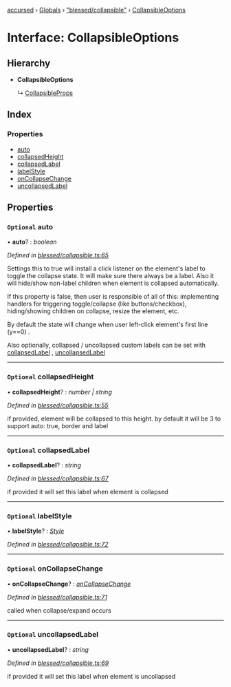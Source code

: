 [accursed](../README.md) › [Globals](../globals.md) › ["blessed/collapsible"](../modules/_blessed_collapsible_.md) › [CollapsibleOptions](_blessed_collapsible_.collapsibleoptions.md)

# Interface: CollapsibleOptions

## Hierarchy

* **CollapsibleOptions**

  ↳ [CollapsibleProps](_jsx_components_collapsible_.collapsibleprops.md)

## Index

### Properties

* [auto](_blessed_collapsible_.collapsibleoptions.md#optional-auto)
* [collapsedHeight](_blessed_collapsible_.collapsibleoptions.md#optional-collapsedheight)
* [collapsedLabel](_blessed_collapsible_.collapsibleoptions.md#optional-collapsedlabel)
* [labelStyle](_blessed_collapsible_.collapsibleoptions.md#optional-labelstyle)
* [onCollapseChange](_blessed_collapsible_.collapsibleoptions.md#optional-oncollapsechange)
* [uncollapsedLabel](_blessed_collapsible_.collapsibleoptions.md#optional-uncollapsedlabel)

## Properties

### `Optional` auto

• **auto**? : *boolean*

*Defined in [blessed/collapsible.ts:65](https://github.com/cancerberoSgx/accursed/blob/468bf3c/src/blessed/collapsible.ts#L65)*

Settings this to true will install a click listener on the element's label to toggle the collapse state. It will make sure there always be a label. Also it will hide/show non-label children when element is collapsed automatically.

If this property is false, then user is responsible of all of this: implementing handlers for triggering toggle/collapse (like buttons/checkbox), hiding/showing children on collapse, resize the element, etc.

By default the state will change when user left-click element's first line (y==0) .

Also optionally, collapsed / uncollapsed custom labels can be set with [collapsedLabel](_blessed_collapsible_.collapsibleoptions.md#optional-collapsedlabel) , [uncollapsedLabel](_blessed_collapsible_.collapsibleoptions.md#optional-uncollapsedlabel)

___

### `Optional` collapsedHeight

• **collapsedHeight**? : *number | string*

*Defined in [blessed/collapsible.ts:55](https://github.com/cancerberoSgx/accursed/blob/468bf3c/src/blessed/collapsible.ts#L55)*

if provided, element will be collapsed to this height. by default it will be 3 to support auto: true, border and label

___

### `Optional` collapsedLabel

• **collapsedLabel**? : *string*

*Defined in [blessed/collapsible.ts:67](https://github.com/cancerberoSgx/accursed/blob/468bf3c/src/blessed/collapsible.ts#L67)*

if provided it will set this label when element is collapsed

___

### `Optional` labelStyle

• **labelStyle**? : *[Style](../modules/_blessedtypes_.md#style)*

*Defined in [blessed/collapsible.ts:72](https://github.com/cancerberoSgx/accursed/blob/468bf3c/src/blessed/collapsible.ts#L72)*

___

### `Optional` onCollapseChange

• **onCollapseChange**? : *[onCollapseChange](_blessed_collapsible_.collapsibleoptions.md#optional-oncollapsechange)*

*Defined in [blessed/collapsible.ts:71](https://github.com/cancerberoSgx/accursed/blob/468bf3c/src/blessed/collapsible.ts#L71)*

called when collapse/expand occurs

___

### `Optional` uncollapsedLabel

• **uncollapsedLabel**? : *string*

*Defined in [blessed/collapsible.ts:69](https://github.com/cancerberoSgx/accursed/blob/468bf3c/src/blessed/collapsible.ts#L69)*

if provided it will set this label when element is uncollapsed
